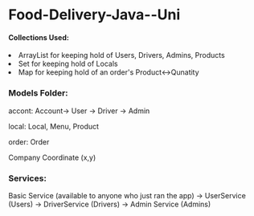 # Food-Delivery-Java--Uni
<h4>Collections Used:</h4>

<li>ArrayList for keeping hold of Users, Drivers, Admins, Products</li>
<li>Set for keeping hold of Locals</li>
<li>Map for keeping hold of an order's Product<->Qunatity</li>

<h3>Models Folder:</h3>
accont:
Account-> User
       -> Driver
       -> Admin

local:
Local, Menu, Product

order:
Order

Company 
Coordinate (x,y)

<h3>Services:</h3>
Basic Service (available to anyone who just ran the app) -> UserService (Users)
                                                         -> DriverService (Drivers)
                                                         -> Admin Service (Admins)
